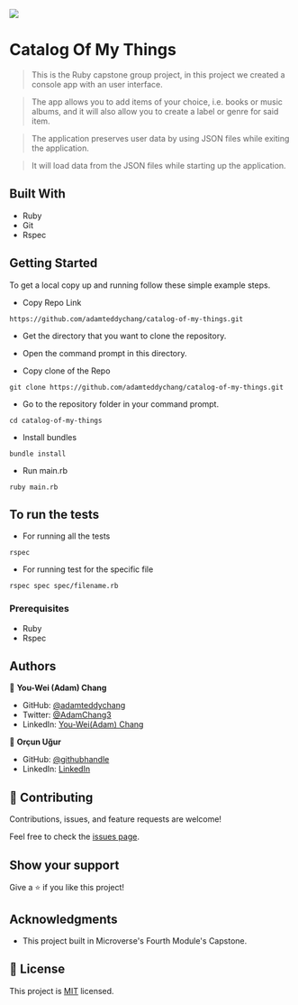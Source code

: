 ![](https://img.shields.io/badge/Microverse-blueviolet)

# Catalog Of My Things 

> This is the Ruby capstone group project, in this project we created a console app with an user interface.

> The app allows you to add items of your choice, i.e. books or music albums, and it will also allow you to create a label or genre for said item. 

> The application preserves user data by using JSON files while exiting the application. 

> It will load data from the JSON files while starting up the application. 


## Built With

- Ruby
- Git
- Rspec

## Getting Started

To get a local copy up and running follow these simple example steps.

- Copy Repo Link

```
https://github.com/adamteddychang/catalog-of-my-things.git
```
- Get the directory that you want to clone the repository.

- Open the command prompt in this directory.

- Copy clone of the Repo

```
git clone https://github.com/adamteddychang/catalog-of-my-things.git
```

- Go to the repository folder in your command prompt.

```
cd catalog-of-my-things
```
- Install bundles

```
bundle install
```

- Run main.rb

```
ruby main.rb
```

## To run the tests
- For running all the tests

```
rspec
```

- For running test for the specific file

```
rspec spec spec/filename.rb
```

### Prerequisites

- Ruby
- Rspec

## Authors

👤 **You-Wei (Adam) Chang** 

- GitHub: [@adamteddychang](https://github.com/adamteddychang)
- Twitter: [@AdamChang3](https://twitter.com/AdamChang3) 
- LinkedIn: [You-Wei(Adam) Chang](https://www.linkedin.com/in/adamteddychang/)

👤 **Orçun Uğur**

- GitHub: [@githubhandle](https://github.com/luftedar)
- LinkedIn: [LinkedIn](https://www.linkedin.com/in/orcunugur)


## 🤝 Contributing

Contributions, issues, and feature requests are welcome!

Feel free to check the [issues page](../../issues/).

## Show your support

Give a ⭐️ if you like this project!

## Acknowledgments

- This project built in Microverse's Fourth Module's Capstone.

## 📝 License

This project is [MIT](./MIT.md) licensed.
